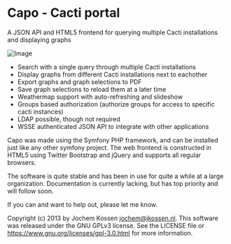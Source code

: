 Capo - Cacti portal
===================

A JSON API and HTML5 frontend for querying multiple Cacti installations and
displaying graphs

![Image](../blob/master/doc/screenshots/capo1.png?raw=true)

- Search with a single query through multiple Cacti installations
- Display graphs from different Cacti installations next to eachother
- Export graphs and graph selections to PDF
- Save graph selections to reload them at a later time
- Weathermap support with auto-refreshing and slideshow
- Groups based authorization (authorize groups for access to specific cacti instances)
- LDAP possible, though not required
- WSSE authenticated JSON API to integrate with other applications

Capo was made using the Symfony PHP framework, and can be installed just like
any other symfony project. The web frontend is constructed in HTML5 using
Twitter Bootstrap and jQuery and supports all regular browsers.

The software is quite stable and has been in use for quite a while at a large
organization. Documentation is currently lacking, but has top priority and will
follow soon.

If you can and want to help out, please let me know.

Copyright (c) 2013 by Jochem Kossen <jochem@jkossen.nl>. This software was
released under the GNU GPLv3 license. See the LICENSE file or
https://www.gnu.org/licenses/gpl-3.0.html for more information.

